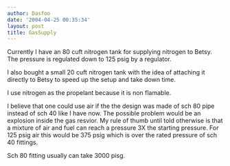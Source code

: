 ```yaml
---
author: Dasfoo
date: '2004-04-25 00:35:34'
layout: post
title: GasSupply
---
```


Currently I have an 80 cuft nitrogen tank for supplying nitrogen to Betsy.  The pressure is regulated down to 125 psig by a regulator.

I also bought a small 20 cuft nitrogen tank with the idea of attaching it directly to Betsy to speed up the setup and take down time.

I use nitrogen as the propelant because it is non flamable.

I believe that one could use air if the the design was made of sch 80 pipe instead of sch 40 like I have now.  The possible problem would be an explosion inside the gas resvior.  My rule of thumb until told otherwise is that a mixture of air and fuel can reach a pressure 3X the starting pressure.  For 125 psig air this would be 375 psig which is over the rated pressure of sch 40 fittings.

Sch 80 fitting usually can take 3000 pisg.

